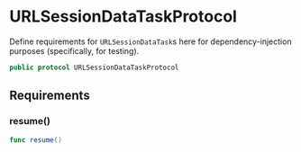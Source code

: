 # URLSessionDataTaskProtocol

Define requirements for `URLSessionDataTask`s here for dependency-injection purposes (specifically, for testing).

``` swift
public protocol URLSessionDataTaskProtocol 
```

## Requirements

### resume()

``` swift
func resume()
```
